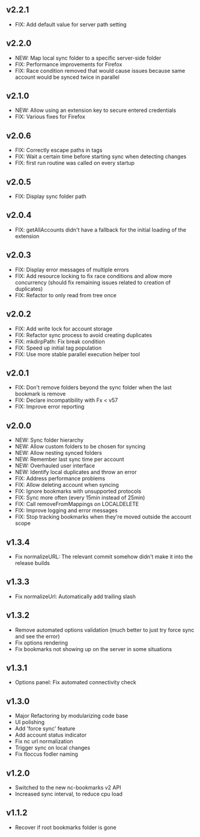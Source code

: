 ## v2.2.1
 - FIX: Add default value for server path setting

## v2.2.0
 - NEW: Map local sync folder to a specific server-side folder
 - FIX: Performance improvements for Firefox
 - FIX: Race condition removed that would cause issues because same account would be synced twice in parallel

## v2.1.0
 - NEW: Allow using an extension key to secure entered credentials
 - FIX: Various fixes for Firefox

## v2.0.6
 - FIX: Correctly escape paths in tags
 - FIX: Wait a certain time before starting sync when detecting changes
 - FIX: first run routine was called on every startup

## v2.0.5
 - FIX: Display sync folder path

## v2.0.4
 - FIX: getAllAccounts didn't have a fallback for the initial loading of the extension

## v2.0.3
 - FIX: Display error messages of multiple errors
 - FIX: Add resource locking to fix race conditions and allow more concurrency (should fix remaining issues related to creation of duplicates)
 - FIX: Refactor to only read from tree once

## v2.0.2
 - FIX: Add write lock for account storage
 - FIX: Refactor sync process to avoid creating duplicates
 - FIX: mkdirpPath: Fix break condition
 - FIX: Speed up initial tag population
 - FIX: Use more stable parallel execution helper tool

## v2.0.1
 - FIX: Don't remove folders beyond the sync folder when the last bookmark is remove
 - FIX: Declare incompatibility with Fx < v57
 - FIX: Improve error reporting

## v2.0.0
 - NEW: Sync folder hierarchy
 - NEW: Allow custom folders to be chosen for syncing
 - NEW: Allow nesting synced folders
 - NEW: Remember last sync time per account
 - NEW: Overhauled user interface
 - NEW: Identify local duplicates and throw an error
 - FIX: Address performance problems
 - FIX: Allow deleting account when syncing
 - FIX: Ignore bookmarks with unsupported protocols
 - FIX: Sync more often (every 15min instead of 25min)
 - FIX: Call removeFromMappings on LOCALDELETE
 - FIX: Improve logging and error messages
 - FIX: Stop tracking bookmarks when they're moved outside the account scope

## v1.3.4
 - Fix normalizeURL: The relevant commit somehow didn't make it into the release builds

## v1.3.3
 - Fix normalizeUrl: Automatically add trailing slash

## v1.3.2
 - Remove automated options validation (much better to just try force sync and see the error)
 - Fix options rendering
 - Fix bookmarks not showing up on the server in some situations

## v1.3.1
 - Options panel: Fix automated connectivity check

## v1.3.0
 - Major Refactoring by modularizing code base
 - UI polishing
 - Add 'force sync' feature
 - Add account status indicator
 - Fix nc url normalization
 - Trigger sync on local changes
 - Fix floccus fodler naming

## v1.2.0
 - Switched to the new nc-bookmarks v2 API
 - Increased sync interval, to reduce cpu load

## v1.1.2
 * Recover if root bookmarks folder is gone
